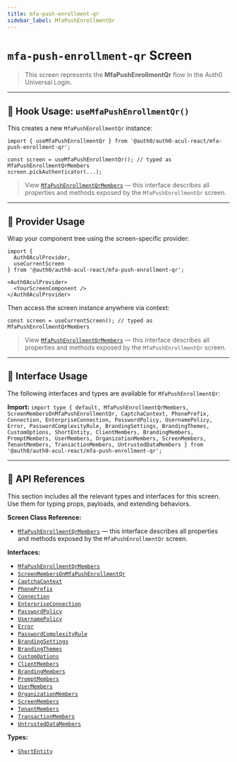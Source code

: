 ```yaml
---
title: mfa-push-enrollment-qr
sidebar_label: MfaPushEnrollmentQr
---
```


# `mfa-push-enrollment-qr` Screen

> This screen represents the **MfaPushEnrollmentQr** flow in the Auth0 Universal Login.

---

## 🔹 Hook Usage: `useMfaPushEnrollmentQr()`

This creates a new `MfaPushEnrollmentQr` instance:

```tsx
import { useMfaPushEnrollmentQr } from '@auth0/auth0-acul-react/mfa-push-enrollment-qr';

const screen = useMfaPushEnrollmentQr(); // typed as MfaPushEnrollmentQrMembers
screen.pickAuthenticator(...);
```

> View [`MfaPushEnrollmentQrMembers`](https://auth0.github.io/universal-login/interfaces/Classes.MfaPushEnrollmentQrMembers.html) — this interface describes all properties and methods exposed by the `MfaPushEnrollmentQr` screen.

---

## 🔹 Provider Usage

Wrap your component tree using the screen-specific provider:

```tsx
import {
  Auth0AculProvider,
  useCurrentScreen
} from '@auth0/auth0-acul-react/mfa-push-enrollment-qr';

<Auth0AculProvider>
  <YourScreenComponent />
</Auth0AculProvider>
```

Then access the screen instance anywhere via context:

```tsx
const screen = useCurrentScreen(); // typed as MfaPushEnrollmentQrMembers
```

> View [`MfaPushEnrollmentQrMembers`](https://auth0.github.io/universal-login/interfaces/Classes.MfaPushEnrollmentQrMembers.html) — this interface describes all properties and methods exposed by the `MfaPushEnrollmentQr` screen.

---

## 🔹 Interface Usage

The following interfaces and types are available for `MfaPushEnrollmentQr`:

**Import:**
`import type { default, MfaPushEnrollmentQrMembers, ScreenMembersOnMfaPushEnrollmentQr, CaptchaContext, PhonePrefix, Connection, EnterpriseConnection, PasswordPolicy, UsernamePolicy, Error, PasswordComplexityRule, BrandingSettings, BrandingThemes, CustomOptions, ShortEntity, ClientMembers, BrandingMembers, PromptMembers, UserMembers, OrganizationMembers, ScreenMembers, TenantMembers, TransactionMembers, UntrustedDataMembers } from '@auth0/auth0-acul-react/mfa-push-enrollment-qr';`

---

## 🔸 API References

This section includes all the relevant types and interfaces for this screen. Use them for typing props, payloads, and extending behaviors.

**Screen Class Reference:**  
- [`MfaPushEnrollmentQrMembers`](https://auth0.github.io/universal-login/interfaces/Classes.MfaPushEnrollmentQrMembers.html) — this interface describes all properties and methods exposed by the `MfaPushEnrollmentQr` screen.

**Interfaces:**
- [`MfaPushEnrollmentQrMembers`](https://auth0.github.io/universal-login/interfaces/Classes.MfaPushEnrollmentQrMembers.html)
- [`ScreenMembersOnMfaPushEnrollmentQr`](https://auth0.github.io/universal-login/interfaces/Classes.ScreenMembersOnMfaPushEnrollmentQr.html)
- [`CaptchaContext`](https://auth0.github.io/universal-login/interfaces/Classes.CaptchaContext.html)
- [`PhonePrefix`](https://auth0.github.io/universal-login/interfaces/Classes.PhonePrefix.html)
- [`Connection`](https://auth0.github.io/universal-login/interfaces/Classes.Connection.html)
- [`EnterpriseConnection`](https://auth0.github.io/universal-login/interfaces/Classes.EnterpriseConnection.html)
- [`PasswordPolicy`](https://auth0.github.io/universal-login/interfaces/Classes.PasswordPolicy.html)
- [`UsernamePolicy`](https://auth0.github.io/universal-login/interfaces/Classes.UsernamePolicy.html)
- [`Error`](https://auth0.github.io/universal-login/interfaces/Classes.Error.html)
- [`PasswordComplexityRule`](https://auth0.github.io/universal-login/interfaces/Classes.PasswordComplexityRule.html)
- [`BrandingSettings`](https://auth0.github.io/universal-login/interfaces/Classes.BrandingSettings.html)
- [`BrandingThemes`](https://auth0.github.io/universal-login/interfaces/Classes.BrandingThemes.html)
- [`CustomOptions`](https://auth0.github.io/universal-login/interfaces/Classes.CustomOptions.html)
- [`ClientMembers`](https://auth0.github.io/universal-login/interfaces/Classes.ClientMembers.html)
- [`BrandingMembers`](https://auth0.github.io/universal-login/interfaces/Classes.BrandingMembers.html)
- [`PromptMembers`](https://auth0.github.io/universal-login/interfaces/Classes.PromptMembers.html)
- [`UserMembers`](https://auth0.github.io/universal-login/interfaces/Classes.UserMembers.html)
- [`OrganizationMembers`](https://auth0.github.io/universal-login/interfaces/Classes.OrganizationMembers.html)
- [`ScreenMembers`](https://auth0.github.io/universal-login/interfaces/Classes.ScreenMembers.html)
- [`TenantMembers`](https://auth0.github.io/universal-login/interfaces/Classes.TenantMembers.html)
- [`TransactionMembers`](https://auth0.github.io/universal-login/interfaces/Classes.TransactionMembers.html)
- [`UntrustedDataMembers`](https://auth0.github.io/universal-login/interfaces/Classes.UntrustedDataMembers.html)


**Types:**
- [`ShortEntity`](https://auth0.github.io/universal-login/types/Classes.ShortEntity.html)
